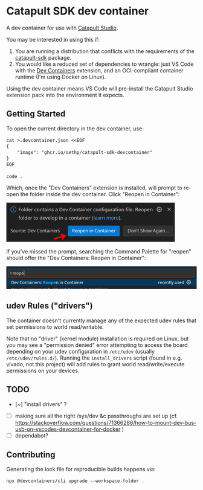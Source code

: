 # Catapult SDK dev container

A dev container for use with [Catapult Studio](https://marketplace.visualstudio.com/items?itemName=ImaginationTech.catapult-studio).

You may be interested in using this if:

1. You are running a distribution that conflicts with the requirements of the [catapult-sdk](https://github.com/imgtec-riscv/catapult-sdk) package.
2. You would like a reduced set of dependencies to wrangle: just VS Code with the [Dev Containers](https://marketplace.visualstudio.com/items?itemName=ms-vscode-remote.remote-containers) extension, and an OCI-compliant container runtime (I'm using Docker on Linux).

Using the dev container means VS Code will pre-install the Catapult Studio extension pack into the environment it expects.

## Getting Started

To open the current directory in the dev container, use:

```
cat >.devcontainer.json <<EOF
{
    "image": "ghcr.io/sethp/catapult-sdk-devcontainer"
}
EOF

code .
```

Which, once the "Dev Containers" extension is installed, will prompt to re-open the folder inside the dev container. Click "Reopen in Container":

![a screenshot of the dev container prompt with an arrow indicating the button](devcontainer-prompt.png)

If you've missed the prompt, searching the Command Palette for "reopen" should offer the "Dev Containers: Reopen in Container":

![a screenshot identifying the option described above](command-palette.png)

## udev Rules ("drivers")

The container doesn't currently manage any of the expected udev rules that set permissions to world read/writable.

Note that no "driver" (kernel module) installation is required on Linux, but you may see a "permission denied" error attempting to access the board depending on your udev configuration in `/etc/udev` (usually `/etc/udev/rules.d/`). Running the `install_drivers` script (found in e.g. vivado, not this project) will add rules to grant world read/write/execute permissions on your devices.

## TODO

- [~] "install drivers" ?
- [ ] making sure all the right /sys/dev &c passthroughs are set up (cf. https://stackoverflow.com/questions/71366286/how-to-mount-dev-bus-usb-on-vscodes-devcontainer-for-docker )
- [ ] dependabot?

## Contributing

Generating the lock file for reproducible builds happens via:

```
npx @devcontainers/cli upgrade --workspace-folder .
```
